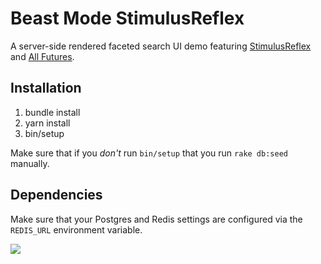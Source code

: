 # Beast Mode StimulusReflex

A server-side rendered faceted search UI demo featuring [StimulusReflex](https://docs.stimulusreflex.com) and [All Futures](https://github.com/leastbad/all_futures).

## Installation

1. bundle install
2. yarn install
3. bin/setup

Make sure that if you *don't* run `bin/setup` that you run `rake db:seed` manually.

## Dependencies

Make sure that your Postgres and Redis settings are configured via the `REDIS_URL` environment variable.

[![](http://img.youtube.com/vi/Fbo21aWFbhQ/0.jpg)](http://www.youtube.com/watch?v=Fbo21aWFbhQ "")